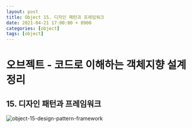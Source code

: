 ```yaml
---
layout: post
title: Object 15. 디자인 패턴과 프레임워크
date: 2021-04-21 17:00:00 + 0900
categories: [object]
tags: [object]
---
```

# 오브젝트 - 코드로 이해하는 객체지향 설계 정리
## 15. 디자인 패턴과 프레임워크

![object-15-design-pattern-framework](https://user-images.githubusercontent.com/13375810/115518778-8a724880-a2c3-11eb-89c4-eaefd69f4f06.png)